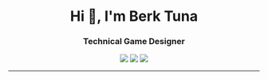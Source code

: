 <h1 align="center">Hi 👋, I'm Berk Tuna</h1>
<h3 align="center">Technical Game Designer</h3>

<p align="center">

  <p align="center">  
    <a href="https://www.linkedin.com/in/berk-tuna-0b22a9208/" target="blank"><img src="https://img.shields.io/badge/LinkedIn-blue?logo=linkedin" /></a>
    <a href="https://medium.com/@berk.tuna33" target="blank"><img src="https://img.shields.io/badge/500+-grey?logo=medium&label=medium" /></a>
    <a href="mailto:contact@berktuna.com" target="blank"><img src="https://img.shields.io/badge/contact%20with%20me-white?logo=gmail" /></a>
  </p>
  
  <hr />
